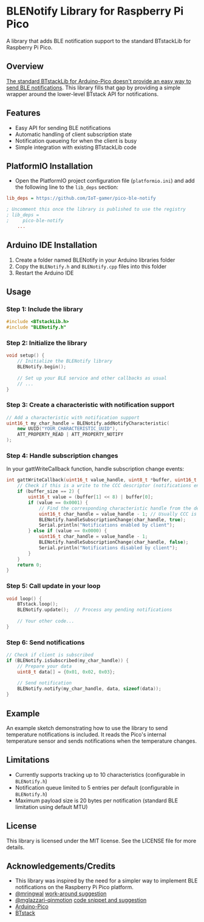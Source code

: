 # BLENotify Library for Raspberry Pi Pico
A library that adds BLE notification support to the standard BTstackLib for Raspberry Pi Pico.

## Overview
[The standard BTstackLib for Arduino-Pico doesn't provide an easy way to send BLE notifications](https://github.com/bluekitchen/btstack/issues/551#issuecomment-1827805004). This library fills that gap by providing a simple wrapper around the lower-level BTstack API for notifications.

## Features
- Easy API for sending BLE notifications
- Automatic handling of client subscription state
- Notification queueing for when the client is busy
- Simple integration with existing BTstackLib code

## PlatformIO Installation
- Open the PlatformIO project configuration file (`platformio.ini`) and add the following line to the `lib_deps` section:
```ini
lib_deps = https://github.com/IoT-gamer/pico-ble-notify

; Uncomment this once the library is published to use the registry
; lib_deps =
;     pico-ble-notify
    ...
```

## Arduino IDE Installation
1. Create a folder named BLENotify in your Arduino libraries folder
2. Copy the `BLENotify.h` and `BLENotify.cpp` files into this folder
3. Restart the Arduino IDE

## Usage

### Step 1: Include the library
```cpp
#include <BTstackLib.h>
#include "BLENotify.h"
```

### Step 2: Initialize the library
```cpp
void setup() {
    // Initialize the BLENotify library
    BLENotify.begin();
    
    // Set up your BLE service and other callbacks as usual
    // ...
}
```
### Step 3: Create a characteristic with notification support
```cpp
// Add a characteristic with notification support
uint16_t my_char_handle = BLENotify.addNotifyCharacteristic(
    new UUID("YOUR_CHARACTERISTIC_UUID"),
    ATT_PROPERTY_READ | ATT_PROPERTY_NOTIFY
);
```
### Step 4: Handle subscription changes
In your gattWriteCallback function, handle subscription change events:
```cpp
int gattWriteCallback(uint16_t value_handle, uint8_t *buffer, uint16_t buffer_size) {
    // Check if this is a write to the CCC descriptor (notifications enable/disable)
    if (buffer_size == 2) {
        uint16_t value = (buffer[1] << 8) | buffer[0];
        if (value == 0x0001) {
            // Find the corresponding characteristic handle from the descriptor handle
            uint16_t char_handle = value_handle - 1; // Usually CCC is right after the characteristic
            BLENotify.handleSubscriptionChange(char_handle, true);
            Serial.println("Notifications enabled by client");
        } else if (value == 0x0000) {
            uint16_t char_handle = value_handle - 1;
            BLENotify.handleSubscriptionChange(char_handle, false);
            Serial.println("Notifications disabled by client");
        }
    }
    return 0;
}
```
### Step 5: Call update in your loop
```cpp
void loop() {
    BTstack.loop();
    BLENotify.update();  // Process any pending notifications
    
    // Your other code...
}
```
### Step 6: Send notifications
```cpp
// Check if client is subscribed
if (BLENotify.isSubscribed(my_char_handle)) {
    // Prepare your data
    uint8_t data[] = {0x01, 0x02, 0x03};
    
    // Send notification
    BLENotify.notify(my_char_handle, data, sizeof(data));
}
```

## Example
An example sketch demonstrating how to use the library to send temperature notifications is included. It reads the Pico's internal temperature sensor and sends notifications when the temperature changes.

## Limitations
- Currently supports tracking up to 10 characteristics (configurable in `BLENotify.h`)
- Notification queue limited to 5 entries per default (configurable in `BLENotify.h`)
- Maximum payload size is 20 bytes per notification (standard BLE limitation using default MTU)

## License
This library is licensed under the MIT license. See the LICENSE file for more details.

## Acknowledgements/Credits
- This library was inspired by the need for a simpler way to implement BLE notifications on the Raspberry Pi Pico platform.
- [@mringwal](https://github.com/mringwal) [work-around suggestion](https://github.com/bluekitchen/btstack/issues/551#issuecomment-1827805004)
- [@mglazzari-qinmotion](https://github.com/mglazzari-qinmotion) [code snippet and suggestion](https://github.com/bluekitchen/btstack/issues/551#issuecomment-2257178367)
- [Arduino-Pico](https://github.com/earlephilhower/arduino-pico)
- [BTstack](https://github.com/bluekitchen/btstack)